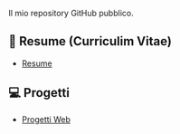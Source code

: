 Il mio repository GitHub pubblico.

## 📜 Resume (Curriculim Vitae)
- [Resume](https://gavaolo.github.io/resume/resume)

## 💻 Progetti
- [Progetti Web](https://gavaolo.github.io/projects/web_projects)
